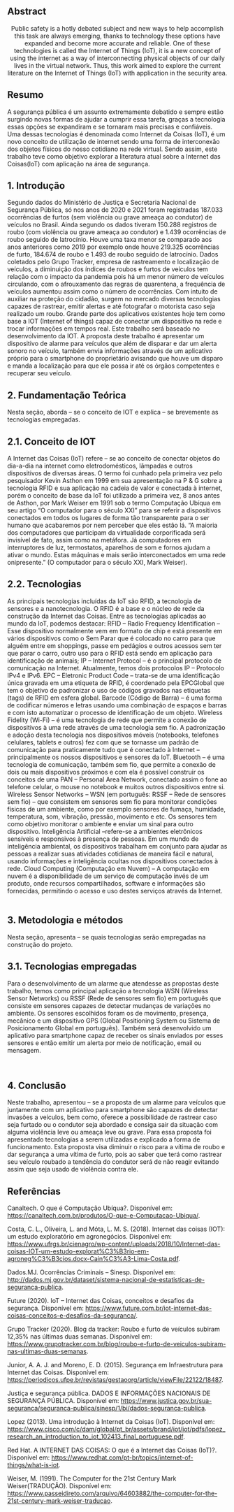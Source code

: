 ## Abstract
<div style='text-align: center'>Public safety is a hotly debated subject and new ways to help accomplish this task are always emerging, thanks to technology these options have expanded and become more accurate and reliable. One of these technologies is called the Internet of Things (IoT), it is a new concept of using the internet as a way of interconnecting physical objects of our daily lives in the virtual network. Thus, this work aimed to explore the current literature on the Internet of Things (IoT) with application in the security area.</div>

## Resumo 
A segurança pública é um assunto extremamente debatido e sempre estão surgindo novas formas de ajudar a cumprir essa tarefa, graças a tecnologia essas opções se expandiram e se tornaram mais precisas e confiáveis. Uma dessas tecnologias é denominada como Internet da Coisas (IoT), é um novo conceito de utilização de internet sendo uma forma de interconexão dos objetos físicos do nosso cotidiano na rede virtual. Sendo assim, este trabalho teve como objetivo explorar a literatura atual sobre a Internet das Coisas(IoT) com aplicação na área de segurança.


## 1.	Introdução
Segundo dados do Ministério de Justiça e Secretaria Nacional de Segurança Pública, só nos anos de 2020 e 2021 foram registradas 187.033 ocorrências de furtos (sem violência ou grave ameaça ao condutor) de veículos no Brasil. Ainda segundo os dados tiveram 150.288 registros de roubo (com violência ou grave ameaça ao condutor) e 1.439 ocorrências de roubo seguido de latrocínio. Houve uma taxa menor se comparado aos anos anteriores como 2019 por exemplo onde houve 219.325 ocorrências de furto, 184.674 de roubo e 1.493 de roubo seguido de latrocínio. Dados coletados pelo Grupo Tracker, empresa de rastreamento e localização de veículos, a diminuição dos índices de roubos e furtos de veículos tem relação com o impacto da pandemia pois há um menor número de veículos circulando, com o afrouxamento das regras de quarentena, a frequência de veículos aumentou assim como o número de ocorrências.
	Com intuito de auxiliar na proteção do cidadão, surgem no mercado diversas tecnologias capazes de rastrear, emitir alertas e até fotografar o motorista caso seja realizado um roubo. Grande parte dos aplicativos existentes hoje tem como base a IOT (Internet of things) capaz de conectar um dispositivo na rede e trocar informações em tempos real. Este trabalho será baseado no desenvolvimento da IOT. A proposta deste trabalho é apresentar um dispositivo de alarme para veículos que além de disparar e dar um alerta sonoro no veículo, também envia informações através de um aplicativo próprio para o smartphone do proprietário avisando que houve um disparo e manda a localização para que ele possa ir até os órgãos competentes e recuperar seu veículo.

## 2.	Fundamentação Teórica

Nesta seção, aborda – se o conceito de IOT e explica – se brevemente as tecnologias empregadas.

## 2.1.	Conceito de IOT

A Internet das Coisas (IoT) refere – se ao conceito de conectar objetos do dia-a-dia na internet como eletrodomésticos, lâmpadas e outros dispositivos de diversas áreas. O termo foi cunhado pela primeira vez pelo pesquisador Kevin Asthon em 1999 em sua apresentação na P & G sobre a tecnologia RFID e sua aplicação na cadeia de valor e conectada à internet, porém o conceito de base da IoT foi utilizado a primeira vez, 8 anos antes de Asthon, por Mark Weiser em 1991 sob o termo Computação Ubíqua em seu artigo “O computador para o século XXI” para se referir a dispositivos conectados em todos os lugares de forma tão transparente para o ser humano que acabaremos por nem perceber que eles estão lá. “A maioria dos computadores que participam da virtualidade corporificada será invisível de fato, assim como na metáfora.  Já computadores em interruptores de luz, termostatos, aparelhos de som e fornos ajudam a ativar o mundo. Estas máquinas e mais serão interconectados em uma rede onipresente.” (O computador para o século XXI, Mark Weiser). 

## 2.2.	Tecnologias

As principais tecnologias incluídas da IoT são RFID, a tecnologia de sensores e a nanotecnologia. O RFID é a base e o núcleo de rede da construção da Internet das Coisas. 
Entre as tecnologias aplicadas ao mundo da IoT, podemos destacar:
RFID – Radio Frequency Identification – Esse dispositivo normalmente vem em formato de chip e está presente em vários dispositivos como o Sem Parar que é colocado no carro para que alguém entre em shoppings, passe em pedágios e outros acessos sem ter que parar o carro, outro uso para o RFID está sendo em aplicação para identificação de animais;
IP – Internet Protocol – é o principal protocolo de comunicação na Internet. Atualmente, temos dois protocolos IP – Protocolo IPv4 e IPv6.
EPC – Eletronic Product Code – trata-se de uma identificação única gravada em uma etiqueta de RFID, é coordenado pela EPCGlobal que tem o objetivo de padronizar o uso de códigos gravados nas etiquetas (tags) de RFID em esfera global.
Barcode (Código de Barra) – é uma forma de codificar números e letras usando uma combinação de espaços e barras e com isto automatizar o processo de identificação de um objeto. 
Wireless Fidelity (Wi-Fi) – é uma tecnologia de rede que permite a conexão de dispositivos à uma rede através de uma tecnologia sem fio. A padronização e adoção desta tecnologia nos dispositivos móveis (notebooks, telefones celulares, tablets e outros) fez com que se tornasse um padrão de comunicação para praticamente tudo que é conectado à Internet – principalmente os nossos dispositivos e sensores da IoT.
Bluetooth – é uma tecnologia de comunicação, também sem fio, que permite a conexão de dois ou mais dispositivos próximos e com ela é possível construir os conceitos de uma PAN – Personal Area Network, conectado assim o fone ao telefone celular, o mouse no notebook e muitos outros dispositivos entre si.
Wireless Sensor Networks – WSN (em português: RSSF – Rede de sensores sem fio) – que consistem em sensores sem fio para monitorar condições físicas de um ambiente, como por exemplo sensores de fumaça, humidade, temperatura, som, vibração, pressão, movimento e etc. Os sensores tem como objetivo monitorar o ambiente e enviar um sinal para outro dispositivo.
Inteligência Artificial –refere-se a ambientes eletrônicos sensíveis e responsivos à presença de pessoas. Em um mundo de inteligência ambiental, os dispositivos trabalham em conjunto para ajudar as pessoas a realizar suas atividades cotidianas de maneira fácil e natural, usando informações e inteligência ocultas nos dispositivos conectados à rede. 
Cloud Computing (Computação em Nuvem) – A computação em nuvem é a disponibilidade de um serviço de computação invés de um produto, onde recursos compartilhados, software e informações são fornecidas, permitindo o acesso e uso destes serviços através da Internet.
 

## 3.	Metodologia e métodos

Nesta seção, apresenta – se quais tecnologias serão empregadas na construção do projeto.

## 3.1.	Tecnologias empregadas

Para o desenvolvimento de um alarme que atendesse as propostas deste trabalho, temos como principal aplicação a tecnologia WSN (Wireless Sensor Networks) ou RSSF (Rede de sensores sem fio) em português que consiste em sensores capazes de detectar mudanças de variações no ambiente. Os sensores escolhidos foram os de movimento, presença, mecânico e um dispositivo GPS (Global Positioning System ou Sistema de Posicionamento Global em português). Também será desenvolvido um aplicativo para smartphone capaz de receber os sinais enviados por esses sensores e então emitir um alerta por meio de notificação, email ou mensagem.


 
## 4.	Conclusão

Neste trabalho, apresentou – se a proposta de um alarme para veículos que juntamente com um aplicativo para smartphone são capazes de detectar invasões a veículos, bem como, oferece a possibilidade de rastrear caso seja furtado ou o condutor seja abordado e consiga sair da situação com alguma violência leve ou ameaça leve ou grave. Para essa proposta foi apresentado tecnologias a serem utilizadas e explicado a forma de funcionamento. 
Esta proposta visa diminuir o risco para a vítima de roubo e dar segurança a uma vítima de furto, pois ao saber que terá como rastrear seu veículo roubado a tendência do condutor será de não reagir evitando assim que seja usado de violência contra ele. 
 


## Referências

Canaltech. O que é Computação Ubíqua?. Disponível em: https://canaltech.com.br/produtos/O-que-e-Computacao-Ubiqua/.

Costa, C. L., Oliveira, L. and Móta, L. M. S. (2018). Internet das coisas (IOT): um estudo exploratório em agronegócios. Disponível em: https://www.ufrgs.br/cienagro/wp-content/uploads/2018/10/Internet-das-coisas-IOT-um-estudo-explorat%C3%B3rio-em-agroneg%C3%B3cios.docx-Cain%C3%A3-Lima-Costa.pdf.

Dados.MJ. Ocorrências Criminais – Sinesp. Disponível em: http://dados.mj.gov.br/dataset/sistema-nacional-de-estatisticas-de-seguranca-publica.

Future (2020). IoT – Internet das Coisas, conceitos e desafios da segurança. Disponível em: https://www.future.com.br/iot-internet-das-coisas-conceitos-e-desafios-da-seguranca/.

Grupo Tracker (2020). Blog da tracker: Roubo e furto de veículos subiram 12,35% nas últimas duas semanas. Disponível em: https://www.grupotracker.com.br/blog/roubo-e-furto-de-veiculos-subiram-nas-ultimas-duas-semanas.

Junior, A. A. J. and Moreno, E. D. (2015). Segurança em Infraestrutura para Internet das Coisas. Disponível em: https://periodicos.ufpe.br/revistas/gestaoorg/article/viewFile/22122/18487.

Justiça e segurança pública. DADOS E INFORMAÇÕES NACIONAIS DE SEGURANÇA PÚBLICA. Disponível em: https://www.justica.gov.br/sua-seguranca/seguranca-publica/sinesp/1/bi/dados-seguranca-publica.

Lopez (2013). Uma introdução à Internet da Coisas (IoT). Disponível em: https://www.cisco.com/c/dam/global/pt_br/assets/brand/iot/iot/pdfs/lopez_research_an_introduction_to_iot_102413_final_portuguese.pdf.

Red Hat. A INTERNET DAS COISAS: O que é a Internet das Coisas (IoT)?. Disponível em: https://www.redhat.com/pt-br/topics/internet-of-things/what-is-iot.

Weiser, M. (1991). The Computer for the 21st Century Mark Weiser(TRADUÇÂO). Disponível em: https://www.passeidireto.com/arquivo/64603882/the-computer-for-the-21st-century-mark-weiser-traducao.



